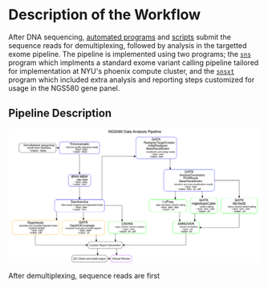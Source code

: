 # Description of the Workflow

After DNA sequencing, [automated programs](https://github.com/NYU-Molecular-Pathology/lyz) and [scripts](https://github.com/NYU-Molecular-Pathology/protocols) submit the sequence reads for demultiplexing, followed by analysis in the targetted exome pipeline. The pipeline is implemented using two programs; the [`sns`](https://github.com/igordot/sns) program which implments a standard exome variant calling pipeline tailored for implementation at NYU's phoenix compute cluster, and the [`snsxt`](https://github.com/NYU-Molecular-Pathology/snsxt) program which included extra analysis and reporting steps customized for usage in the NGS580 gene panel. 

## Pipeline Description

![](pipline_workflow.png)

After demultiplexing, sequence reads are first 